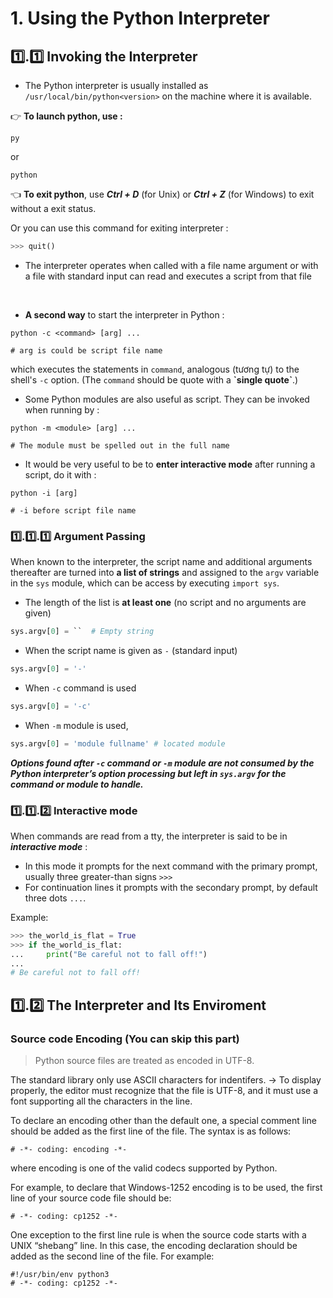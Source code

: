 # 1. Using the Python Interpreter

## 1️⃣.1️⃣ Invoking the Interpreter

* The Python interpreter is usually installed as `/usr/local/bin/python<version>` on the machine where it is available.

👉 **To launch python, use :**

```console
py
```

or
```console
python
```
👈 **To exit python**, use ***Ctrl + D*** (for Unix) or ***Ctrl + Z*** (for Windows) to exit without a exit status.

Or you can use this command for exiting interpreter :

```python
>>> quit()
```

* The interpreter operates when called with a file name argument or with a file with standard input can read and executes a script from that file

</br>

* **A second way** to start the interpreter in Python :

```console
python -c <command> [arg] ...

# arg is could be script file name
```

which executes the statements in `command`, analogous (tương tự) to the shell's `-c` option. (The `command` should be quote with  a **\`single quote\`**.)

* Some Python modules are also useful as script. They can be invoked when running by : 

```console
python -m <module> [arg] ...

# The module must be spelled out in the full name
```

* It would be very useful to be to **enter interactive mode** after running a script, do it with :

```console
python -i [arg] 

# -i before script file name
```

### **1️⃣.1️⃣.1️⃣ Argument Passing**

When known to the interpreter, the script name and additional arguments thereafter are turned into **a list of strings** and assigned to the `argv` variable in the `sys` module, which can be access by executing `import sys`. 

* The length of the list is **at least one** (no script and no arguments are given) 

```python
sys.argv[0] = ``  # Empty string
```  

* When the script name is given as `-` (standard input) 

```python
sys.argv[0] = '-'
``` 

* When `-c` command is used 

```python
sys.argv[0] = '-c'
```

* When `-m` module is used, 

```python
sys.argv[0] = 'module fullname' # located module
```

***Options found after `-c` command or `-m` module are not consumed by the Python interpreter’s option processing but left in `sys.argv` for the command or module to handle.***

### **1️⃣.1️⃣.2️⃣ Interactive mode**

When commands are read from a tty, the interpreter is said to be in ***interactive mode*** :
* In this mode it prompts for the next command with the primary prompt, usually three greater-than signs `>>>`
* For continuation lines it prompts with the secondary prompt, by default three dots `...`. 

Example:

```python
>>> the_world_is_flat = True
>>> if the_world_is_flat:
...     print("Be careful not to fall off!")
...
# Be careful not to fall off!
```

## 1️⃣.2️⃣ **The Interpreter and Its Enviroment**

### Source code Encoding (You can skip this part)

> Python source files are treated as encoded in UTF-8.

The standard library only use ASCII characters for indentifers. -> To display properly, the editor must recognize that the file is UTF-8, and it must use a font supporting all the characters in the line.

To declare an encoding other than the default one, a special comment line should be added as the first line of the file. The syntax is as follows:

    # -*- coding: encoding -*-
where encoding is one of the valid codecs supported by Python.

For example, to declare that Windows-1252 encoding is to be used, the first line of your source code file should be:

    # -*- coding: cp1252 -*-
One exception to the first line rule is when the source code starts with a UNIX “shebang” line. In this case, the encoding declaration should be added as the second line of the file. For example:

    #!/usr/bin/env python3
    # -*- coding: cp1252 -*-
